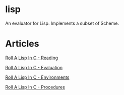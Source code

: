 # lisp

An evaluator for Lisp. Implements a subset of Scheme.

# Articles

[Roll A Lisp In C - Reading](https://swatson555.github.io/posts/2020-01-18-make-a-lisp-1.html)

[Roll A Lisp In C - Evaluation](https://swatson555.github.io/posts/2022-05-06-make-a-lisp-2.html)

[Roll A Lisp In C - Environments](https://swatson555.github.io/posts/2022-06-04-make-a-lisp-3.html)

[Roll A Lisp In C - Procedures](https://swatson555.github.io/posts/2022-06-11-make-a-lisp-4.html)
